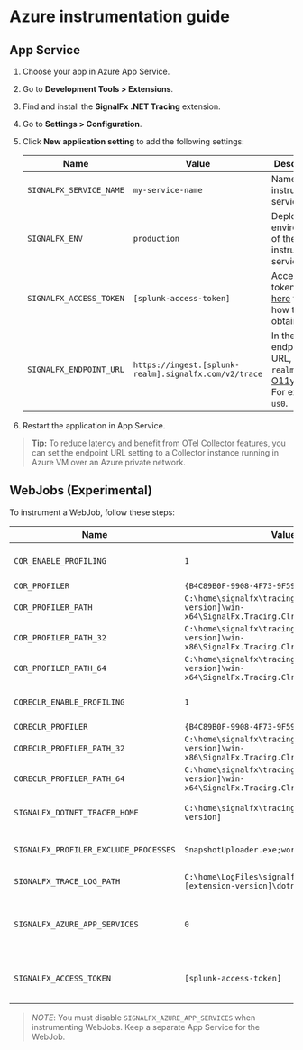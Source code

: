 # Azure instrumentation guide

## App Service

1. Choose your app in Azure App Service.

2. Go to **Development Tools > Extensions**.

3. Find and install the **SignalFx .NET Tracing** extension.

4. Go to **Settings > Configuration**.

5. Click **New application setting** to add the following settings:

   | Name | Value | Description |
   | - | - | - |
   | `SIGNALFX_SERVICE_NAME` | `my-service-name` | Name of the instrumented service. |
   | `SIGNALFX_ENV` | `production` | Deployment environment of the instrumented service. |
   | `SIGNALFX_ACCESS_TOKEN` | `[splunk-access-token]` | Access token. See [here](https://docs.splunk.com/Observability/admin/authentication-tokens/org-tokens.html) to learn how to obtain one. |
   | `SIGNALFX_ENDPOINT_URL` |  `https://ingest.[splunk-realm].signalfx.com/v2/trace` | In the endpoint URL, `splunk-realm` is the [O11y realm](https://dev.splunk.com/observability/docs/realms_in_endpoints). For example, `us0`. |

6. Restart the application in App Service.

> **Tip:** To reduce latency and benefit from OTel Collector features,
> you can set the endpoint URL setting to a Collector instance running
> in Azure VM over an Azure private network.

## WebJobs (Experimental)

To instrument a WebJob, follow these steps:

   | Name | Value | Description |
   | - | - | - |
   | `COR_ENABLE_PROFILING` | `1` | Enables .NET Framework instrumentation. |
   | `COR_PROFILER` | `{B4C89B0F-9908-4F73-9F59-0D77C5A06874}` | |
   | `COR_PROFILER_PATH` | `C:\home\signalfx\tracing\[extension-version]\win-x64\SignalFx.Tracing.ClrProfiler.Native.dll` | |
   | `COR_PROFILER_PATH_32` |  `C:\home\signalfx\tracing\[extension-version]\win-x86\SignalFx.Tracing.ClrProfiler.Native.dll` | |
   | `COR_PROFILER_PATH_64` |  `C:\home\signalfx\tracing\[extension-version]\win-x64\SignalFx.Tracing.ClrProfiler.Native.dll` | |
   | `CORECLR_ENABLE_PROFILING` | `1` | Enables .NET Core instrumentation. |
   | `CORECLR_PROFILER` | `{B4C89B0F-9908-4F73-9F59-0D77C5A06874}` | |
   | `CORECLR_PROFILER_PATH_32` | `C:\home\signalfx\tracing\[extension-version]\win-x86\SignalFx.Tracing.ClrProfiler.Native.dll` | |
   | `CORECLR_PROFILER_PATH_64` | `C:\home\signalfx\tracing\[extension-version]\win-x64\SignalFx.Tracing.ClrProfiler.Native.dll` | |
   | `SIGNALFX_DOTNET_TRACER_HOME` | `C:\home\signalfx\tracing\[extension-version]` | SignalFX extension install location. |
   | `SIGNALFX_PROFILER_EXCLUDE_PROCESSES` | `SnapshotUploader.exe;workerforwarder.exe` | Azure internal services to exclude. |
   | `SIGNALFX_TRACE_LOG_PATH` | `C:\home\LogFiles\signalfx\tracing\[extension-version]\dotnet-profiler.log` | Path for log files. |
   | `SIGNALFX_AZURE_APP_SERVICES` | `0` | Must be set to `0` to enable background services instrumentation. |
   | `SIGNALFX_ACCESS_TOKEN` | `[splunk-access-token]` | Access token. See [here](https://docs.splunk.com/Observability/admin/authentication-tokens/org-tokens.html) to learn how to obtain one. |

> *NOTE*: You must disable `SIGNALFX_AZURE_APP_SERVICES` when instrumenting WebJobs. Keep a separate App Service for the WebJob.